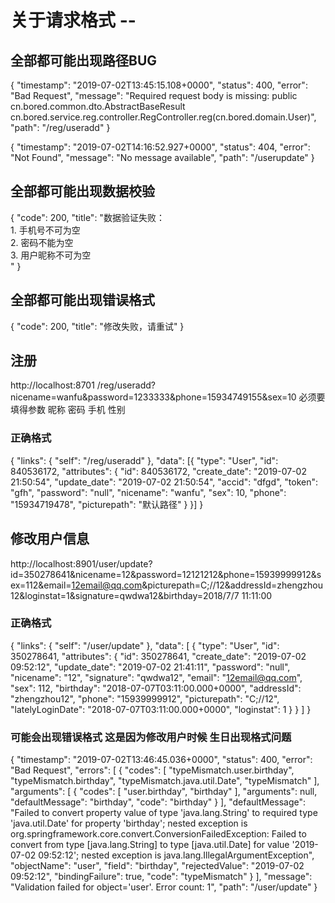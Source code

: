 # 关于请求格式 --

## 全部都可能出现路径BUG

{
    "timestamp": "2019-07-02T13:45:15.108+0000",
    "status": 400,
    "error": "Bad Request",
    "message": "Required request body is missing: public cn.bored.common.dto.AbstractBaseResult cn.bored.service.reg.controller.RegController.reg(cn.bored.domain.User)",
    "path": "/reg/useradd"
}



{
    "timestamp": "2019-07-02T14:16:52.927+0000",
    "status": 404,
    "error": "Not Found",
    "message": "No message available",
    "path": "/userupdate"
}

## 全部都可能出现数据校验

{
    "code": 200,
    "title": "数据验证失败：<br/>1. 手机号不可为空<br/>2. 密码不能为空<br/>3. 用户昵称不可为空<br/>"
}

## 全部都可能出现错误格式

{
    "code": 200,
    "title": "修改失败，请重试"
}

## 注册

http://localhost:8701            /reg/useradd?nicename=wanfu&password=1233333&phone=15934749155&sex=10
	必须要填得参数  			 昵称                        密码                         手机                             性别

### 正确格式

{
	"links": {
		"self": "/reg/useradd"
	},
	"data": [{
		"type": "User",
		"id": 840536172,
		"attributes": {
			"id": 840536172,
			"create_date": "2019-07-02 21:50:54",
			"update_date": "2019-07-02 21:50:54",
			"accid": "dfgd",
			"token": "gfh",
			"password": "null",
			"nicename": "wanfu",
			"sex": 10,
			"phone": "15934719478",
			"picturepath": "默认路径"
		}
	}]
}



## 修改用户信息

http://localhost:8901/user/update?id=350278641&nicename=12&password=12121212&phone=15939999912&sex=112&email=12email@qq.com&picturepath=C;//12&addressId=zhengzhou12&loginstat=1&signature=qwdwa12&birthday=2018/7/7 11:11:00 

### 正确格式

{
    "links": {
        "self": "/user/update"
    },
    "data": [
        {
            "type": "User",
            "id": 350278641,
            "attributes": {
                "id": 350278641,
                "create_date": "2019-07-02 09:52:12",
                "update_date": "2019-07-02 21:41:11",
                "password": "null",
                "nicename": "12",
                "signature": "qwdwa12",
                "email": "12email@qq.com",
                "sex": 112,
                "birthday": "2018-07-07T03:11:00.000+0000",
                "addressId": "zhengzhou12",
                "phone": "15939999912",
                "picturepath": "C;//12",
                "latelyLoginDate": "2018-07-07T03:11:00.000+0000",
                "loginstat": 1
            }
        }
    ]
}

### 可能会出现错误格式  这是因为修改用户时候 生日出现格式问题

{
    "timestamp": "2019-07-02T13:46:45.036+0000",
    "status": 400,
    "error": "Bad Request",
    "errors": [
        {
            "codes": [
                "typeMismatch.user.birthday",
                "typeMismatch.birthday",
                "typeMismatch.java.util.Date",
                "typeMismatch"
            ],
            "arguments": [
                {
                    "codes": [
                        "user.birthday",
                        "birthday"
                    ],
                    "arguments": null,
                    "defaultMessage": "birthday",
                    "code": "birthday"
                }
            ],
            "defaultMessage": "Failed to convert property value of type 'java.lang.String' to required type 'java.util.Date' for property 'birthday'; nested exception is org.springframework.core.convert.ConversionFailedException: Failed to convert from type [java.lang.String] to type [java.util.Date] for value '2019-07-02 09:52:12'; nested exception is java.lang.IllegalArgumentException",
            "objectName": "user",
            "field": "birthday",
            "rejectedValue": "2019-07-02 09:52:12",
            "bindingFailure": true,
            "code": "typeMismatch"
        }
    ],
    "message": "Validation failed for object='user'. Error count: 1",
    "path": "/user/update"
}